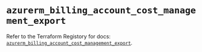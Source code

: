 # `azurerm_billing_account_cost_management_export`

Refer to the Terraform Registory for docs: [`azurerm_billing_account_cost_management_export`](https://www.terraform.io/docs/providers/azurerm/r/billing_account_cost_management_export).
